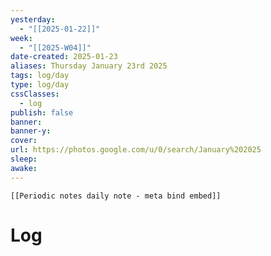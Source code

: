 ```yaml
---
yesterday: 
  - "[[2025-01-22]]"
week: 
  - "[[2025-W04]]" 
date-created: 2025-01-23
aliases: Thursday January 23rd 2025
tags: log/day
type: log/day
cssClasses:
  - log
publish: false
banner: 
banner-y: 
cover: 
url: https://photos.google.com/u/0/search/January%202025
sleep: 
awake:
---
```


```meta-bind-embed
[[Periodic notes daily note - meta bind embed]]
```

# Log